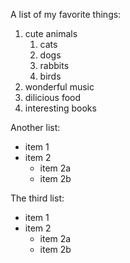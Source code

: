 A list of my favorite things:
1. cute animals
   1. cats
   2. dogs
   3. rabbits
   4. birds
3. wonderful music
4. dilicious food
5. interesting books

Another list:
- item 1
- item 2
  - item 2a
  - item 2b

The third list:
* item 1
* item 2
  * item 2a
  * item 2b
